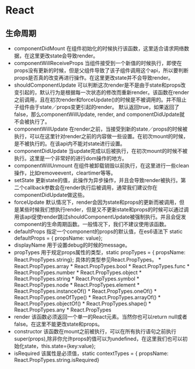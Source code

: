 # React 

## 生命周期
- componentDidMount 在组件初始化的时候执行该函数，这里适合请求网络数据，在这里更改state会导致render。
- componentWillReceiveProps 当组件接受到一个新值的时候执行，即使在props没有更新的时候，但是父组件导致了该子组件调用这个api，所以要判断props是否真的改变再进行操作。在这里更改state并不会导致render。
- shouldComponentUpdate 可以判断这次render是不是由于state和props改变引起的，默认行为是根据每一次状态的修改而重新render。该函数在render之前调用，且在初次render和forceUpdate()的时候是不被调用的。并不阻止子组件由于state／props变更引起的render。
	    默认返回true，如果返回了false，那么componentWillUpdate, render, and componentDidUpdate就不会被执行了。
- componentWillUpdate 在render之前，当接受到新的state／props的时候被执行，可以在这里针对render之前的内容做一些设置。在初次mount的时候，是不被执行的。在该api内不能对state进行设置。
- componentDidUpdate 当update完成以后被执行，在初次mount的时候不被执行。这里是一个非常好的进行dom操作的地方。
- componentWillUnmount 在组件被卸载销毁以前执行，在这里进行一些clean操作，比如removeevent，cleartimer等等。
- setState 更新state的值，此操作为异步操作，并且会导致render被执行。第二个callback参数会在render执行后被调用，通常我们建议你在componentDidUpdate做这些。
- forceUpdate 默认情况下，render会因为state和props的更新而被调用，但是某些时候我们想执行render，但是又不更新state和props的时候可以通过调用该api促使render跳过shouldComponentUpdate被强制执行。并且会促发component的生命周期函数。一般情况下，我们不建议使用该函数。
- defaultProps 指定一个component的props的默认值，在es6语法下 static defaultProps = { propsName: value};
- displayName 用于设置debug的时候的message。
- propTypes 用于规定props属性的类型，static propTypes = { propsName: React.PropTypes.string}; 具体的类型参见React.PropTypes。
            * React.PropTypes.array
            * React.PropTypes.bool
            * React.PropTypes.func
            * React.PropTypes.number
            * React.PropTypes.object
            * React.PropTypes.string
            * React.PropTypes.symbol
            * React.PropTypes.node
            * React.PropTypes.element
            * React.PropTypes.instanceOf()
            * React.PropTypes.oneOf()
            * React.PropTypes.oneOfType()
            * React.PropTypes.arrayOf()
            * React.PropTypes.objectOf()
            * React.PropTypes.shape()
            * React.PropTypes.any
            * React.PropTypes
- render 该函数必须返回一个单一的React元素。当然你也可以return null或者false。在这里不能更改state和props。
- constructor 该函数在mount之前被执行，可以在所有执行语句之前执行super(props),除非你允许props的值可以为undefined，在这里我们也可以初始化state，this.state={key:value};
- isRequired 该属性是必须值，static contextTypes = { propsName: React.PropTypes.string.isRequired}
